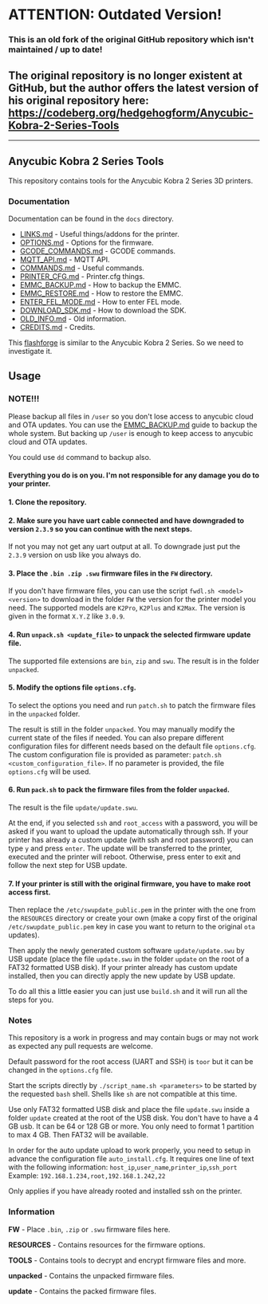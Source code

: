 # ATTENTION: Outdated Version!  

### This is an old fork of the original GitHub repository which isn't maintained / up to date! 

## The original repository is no longer existent at GitHub, but the author offers the latest version of his original repository here: https://codeberg.org/hedgehogform/Anycubic-Kobra-2-Series-Tools    

---

## Anycubic Kobra 2 Series Tools

This repository contains tools for the Anycubic Kobra 2 Series 3D printers.

### Documentation

Documentation can be found in the `docs` directory.

- [LINKS.md](docs/LINKS.md) - Useful things/addons for the printer.
- [OPTIONS.md](docs/OPTIONS.md) - Options for the firmware.
- [GCODE_COMMANDS.md](docs/GCODE_COMMANDS.md) - GCODE commands.
- [MQTT_API.md](docs/MQTT_API.md) - MQTT API.
- [COMMANDS.md](docs/COMMANDS.md) - Useful commands.
- [PRINTER_CFG.md](docs/PRINTER_CFG.md) - Printer.cfg things.
- [EMMC_BACKUP.md](docs/EMMC_BACKUP.md) - How to backup the EMMC.
- [EMMC_RESTORE.md](docs/EMMC_RESTORE.md) - How to restore the EMMC.
- [ENTER_FEL_MODE.md](docs/ENTER_FEL_MODE.md) - How to enter FEL mode.
- [DOWNLOAD_SDK.md](docs/DOWNLOAD_SDK.md) - How to download the SDK.
- [OLD_INFO.md](docs/OLD_INFO.md) - Old information.
- [CREDITS.md](docs/CREDITS.md) - Credits.

This [flashforge](https://github.com/FlashforgeOfficial/AD5M_Series_Klipper) is similar to the Anycubic Kobra 2 Series. So we need to investigate it.

## Usage

### NOTE!!!

Please backup all files in `/user` so you don't lose access to anycubic cloud and OTA updates. You can use the [EMMC_BACKUP.md](./EMMC_BACKUP.md) guide to backup the whole system. But backing up `/user` is enough to keep access to anycubic cloud and OTA updates.

You could use `dd` command to backup also.

#### Everything you do is on you. I'm not responsible for any damage you do to your printer.

#### 1. Clone the repository.

#### 2. Make sure you have uart cable connected and have downgraded to version `2.3.9` so you can continue with the next steps.

If not you may not get any uart output at all. To downgrade just put the `2.3.9` version on usb like you always do.

#### 3. Place the `.bin .zip .swu` firmware files in the `FW` directory.

If you don't have firmware files, you can use the script `fwdl.sh <model> <version>` to download in the folder `FW` the version for the printer model you need. The supported models are `K2Pro`, `K2Plus` and `K2Max`. The version is given in the format `X.Y.Z` like `3.0.9`.

#### 4. Run `unpack.sh <update_file>` to unpack the selected firmware update file.

The supported file extensions are `bin`, `zip` and `swu`. The result is in the folder `unpacked`.

#### 5. Modify the options file `options.cfg`.

To select the options you need and run `patch.sh` to patch the firmware files in the `unpacked` folder. 

The result is still in the folder `unpacked`. You may manually modify the current state of the files if needed. You can also prepare different configuration files for different needs based on the default file `options.cfg`. The custom configuration file is provided as parameter: `patch.sh <custom_configuration_file>`. If no parameter is provided, the file `options.cfg` will be used.

#### 6. Run `pack.sh` to pack the firmware files from the folder `unpacked`. 

The result is the file `update/update.swu`.

At the end, if you selected `ssh` and `root_access` with a password, you will be asked if you want to upload the update automatically through ssh. If your printer has already a custom update (with ssh and root password) you can type `y` and press `enter`. The update will be transferred to the printer, executed and the printer will reboot. Otherwise, press enter to exit and follow the next step for USB update.

#### 7. If your printer is still with the original firmware, you have to make root access first.

Then replace the `/etc/swupdate_public.pem` in the printer with the one from the `RESOURCES` directory or create your own (make a copy first of the original `/etc/swupdate_public.pem` key in case you want to return to the original `ota` updates).

Then apply the newly generated custom software `update/update.swu` by USB update (place the file `update.swu` in the folder `update` on the root of a FAT32 formatted USB disk). If your printer already has custom update installed, then you can directly apply the new update by USB update.

To do all this a little easier you can just use `build.sh` and it will run all the steps for you.

### Notes

This repository is a work in progress and may contain bugs or may not work as expected any pull requests are welcome.

Default password for the root access (UART and SSH) is `toor` but it can be changed in the `options.cfg` file.

Start the scripts directly by `./script_name.sh <parameters>` to be started by the requested `bash` shell. Shells like `sh` are not compatible at this time.

Use only FAT32 formatted USB disk and place the file `update.swu` inside a folder `update` created at the root of the USB disk. You don't have to have a 4 GB usb. It can be 64 or 128 GB or more. You only need to format 1 partition to max 4 GB. Then FAT32 will be available.

In order for the auto update upload to work properly, you need to setup in advance the configuration file `auto_install.cfg`. It requires one line of text with the following information:
`host_ip`,`user_name`,`printer_ip`,`ssh_port`
Example:
`192.168.1.234,root,192.168.1.242,22`

Only applies if you have already rooted and installed ssh on the printer.

### Information

**FW** - Place `.bin`, `.zip` or `.swu` firmware files here.

**RESOURCES** - Contains resources for the firmware options.

**TOOLS** - Contains tools to decrypt and encrypt firmware files and more.

**unpacked** - Contains the unpacked firmware files.

**update** - Contains the packed firmware files.
